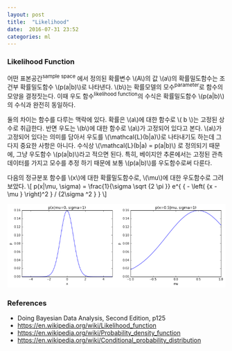 ```yaml
---
layout: post
title:  "Likelihood"
date:  2016-07-31 23:52
categories: ml
---
```


### Likelihood Function
어떤 표본공간<sup>sample space</sup> 에서 정의된 확률변수 \\(A\\)의 값 \\(a\\)의 확률밀도함수는 조건부 확률밀도함수 \\(p(a\|b)\\)로 나타낸다. \\(b\\)는 확률모델의 모수<sup>parameter</sup>로 함수의 모양을 결정짓는다. 이때 우도 함수<sup>likelihood function</sup>의 수식은 확률밀도함수 \\(p(a\|b)\\)의 수식과 완전히 동일하다.

둘의 차이는 함수를 다루는 맥락에 있다. 확률은 \\(a\\)에 대한 함수로 \\( b \\)는 고정된 상수로 취급한다. 반면 우도는 \\(b\\)에 대한 함수로 \\(a\\)가 고정되어 있다고 본다. \\(a\\)가 고정되어 있다는 의미를 담아서 우도를 \\(\mathcal{L}(b\|a)\\)로 나타내기도 하는데 그다지 중요한 사항은 아니다. 수식상 \\(\mathcal{L}(b\|a) =  p(a\|b)\\) 로 정의되기 때문에, 그냥 우도함수 \\(p(a\|b)\\)라고 적으면 된다. 특히, 베이지안 추론에서는 고정된 관측데이터를 가지고 모수를 추정 하기 때문에 보통 \\(p(a\|b)\\)를 우도함수로써 다룬다.

다음의 정규분포 함수를  \\(x\\)에 대한 확률밀도함수로, \\(\mu\\)에 대한 우도함수로 그려보았다.
\\[
p(x|\mu, \sigma) = \frac{1}{\sigma \sqrt {2 \pi }} e^{ { - \left( {x - \mu } \right)^2 } / {2\sigma ^2 } }
\\]

![probability_likelihood](/images/likelihood-fig1.png)


### References
* Doing Bayesian Data Analysis, Second Edition, p125
* https://en.wikipedia.org/wiki/Likelihood_function
* https://en.wikipedia.org/wiki/Probability_density_function
* https://en.wikipedia.org/wiki/Conditional_probability_distribution
